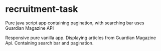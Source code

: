 # recruitment-task
Pure java script app containing pagination, with searching bar uses Guardian Magazine API

Responsive pure vanilla app. Displaying articles from Guardian Magazine Api. Containing search bar and pagination. 
